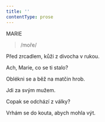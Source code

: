 ```yaml
---
title: ''
contentType: prose
---
```


<section>

MARIE

> /moře/

Před zrcadlem, kůži z divocha v rukou.

Ach, Marie, co se ti stalo?

Oblékni se a běž na matčin hrob.

Jdi za svým mužem.

Copak se odchází z války?

Vrhám se do kouta, abych mohla výt.

</section>
